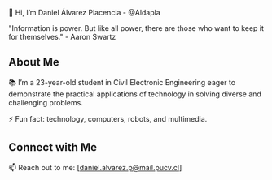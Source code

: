 👋 Hi, I’m Daniel Álvarez Placencia - @Aldapla  

"Information is power. But like all power, there are those who want to keep it for themselves." - Aaron Swartz

## About Me

📚 I’m a 23-year-old student in Civil Electronic Engineering eager to demonstrate the practical applications of technology in solving diverse and challenging problems.

⚡ Fun fact: technology, computers, robots, and multimedia.

## Connect with Me

📫 Reach out to me: [daniel.alvarez.p@mail.pucv.cl]
